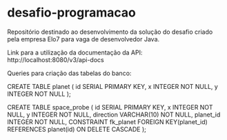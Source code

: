 # desafio-programacao
Repositório destinado ao desenvolvimento da solução do desafio criado pela empresa Elo7 para vaga de desenvolvedor Java.

Link para a utilização da documentação da API: http://localhost:8080/v3/api-docs

Queries para criação das tabelas do banco:

CREATE TABLE planet (
id SERIAL PRIMARY KEY,
x INTEGER NOT NULL,
y INTEGER NOT NULL
);

CREATE TABLE space_probe (
id SERIAL PRIMARY KEY,
x INTEGER NOT NULL,
y INTEGER NOT NULL,
direction VARCHAR(10) NOT NULL,
planet_id INTEGER NOT NULL,
CONSTRAINT fk_planet
FOREIGN KEY(planet_id)
REFERENCES planet(id)
ON DELETE CASCADE
);
